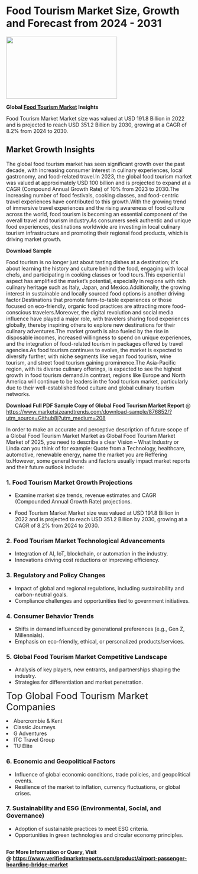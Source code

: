 <H1>Food Tourism Market Size, Growth and Forecast from 2024 - 2031</H1><img class="aligncenter size-medium wp-image-584254" src="https://thirdeyenews.in/wp-content/uploads/2024/09/Global-Market-Research-300x168.jpeg" alt="" width="300" height="168" /><p><strong>Global&nbsp;<a href="https://www.marketsizeandtrends.com/download-sample/876852/?utm_source=Github8j?utm_medium=208">Food Tourism Market</a> Insights</strong></p><p>Food Tourism Market Market size was valued at USD 191.8 Billion in 2022 and is projected to reach USD 351.2 Billion by 2030, growing at a CAGR of 8.2% from 2024 to 2030.</p><p><h2>Market Growth Insights</h2> <p>The global food tourism market has seen significant growth over the past decade, with increasing consumer interest in culinary experiences, local gastronomy, and food-related travel.In 2023, the global food tourism market was valued at approximately USD 100 billion and is projected to expand at a CAGR (Compound Annual Growth Rate) of 10% from 2023 to 2030.The increasing number of food festivals, cooking classes, and food-centric travel experiences have contributed to this growth.With the growing trend of immersive travel experiences and the rising awareness of food culture across the world, food tourism is becoming an essential component of the overall travel and tourism industry.As consumers seek authentic and unique food experiences, destinations worldwide are investing in local culinary tourism infrastructure and promoting their regional food products, which is driving market growth.</p> <p><strong>Download Sample</strong></p> <p>Food tourism is no longer just about tasting dishes at a destination; it's about learning the history and culture behind the food, engaging with local chefs, and participating in cooking classes or food tours.This experiential aspect has amplified the market’s potential, especially in regions with rich culinary heritage such as Italy, Japan, and Mexico.Additionally, the growing interest in sustainable and locally sourced food options is another driving factor.Destinations that promote farm-to-table experiences or those focused on eco-friendly, organic food practices are attracting more food-conscious travelers.Moreover, the digital revolution and social media influence have played a major role, with travelers sharing food experiences globally, thereby inspiring others to explore new destinations for their culinary adventures.The market growth is also fueled by the rise in disposable incomes, increased willingness to spend on unique experiences, and the integration of food-related tourism in packages offered by travel agencies.As food tourism continues to evolve, the market is expected to diversify further, with niche segments like vegan food tourism, wine tourism, and street food tourism gaining prominence.The Asia-Pacific region, with its diverse culinary offerings, is expected to see the highest growth in food tourism demand.In contrast, regions like Europe and North America will continue to be leaders in the food tourism market, particularly due to their well-established food culture and global culinary tourism networks.<p><span class=""><strong>Download Full PDF Sample Copy of Global Food Tourism Market Report</strong> @ <a href="https://www.marketsizeandtrends.com/download-sample/876852/?utm_source=Github8j?utm_medium=208" target="_blank">https://www.marketsizeandtrends.com/download-sample/876852/?utm_source=Github8j?utm_medium=208</a></span></p><p>In order to make an accurate and perceptive description of future scope of a Global&nbsp;Food Tourism Market Market as Global&nbsp;Food Tourism Market Market of 2025, you need to describe a clear Vision &ndash; What Industry or Linda can you think of for example: Quote from a Technology, healthcare, automotive, renewable energy, name the market you are Reffering to.However, some general trends and factors usually impact market reports and their future outlook include:</p><h3>1.&nbsp;<strong>Food Tourism Market Growth Projections</strong></h3><ul><li>Examine market size trends, revenue estimates and CAGR (Compounded Annual Growth Rate) projections.</li><li><p>Food Tourism Market Market size was valued at USD 191.8 Billion in 2022 and is projected to reach USD 351.2 Billion by 2030, growing at a CAGR of 8.2% from 2024 to 2030.</p></li></ul><h3>2.&nbsp;<strong>Food Tourism Market Technological Advancements</strong></h3><ul><li>Integration of AI, IoT, blockchain, or automation in the industry.</li><li>Innovations driving cost reductions or improving efficiency.</li></ul><h3>3.&nbsp;<strong>Regulatory and Policy Changes</strong></h3><ul><li>Impact of global and regional regulations, including sustainability and carbon-neutral goals.</li><li>Compliance challenges and opportunities tied to government initiatives.</li></ul><h3>4.&nbsp;<strong>Consumer Behavior Trends</strong></h3><ul><li>Shifts in demand influenced by generational preferences (e.g., Gen Z, Millennials).</li><li>Emphasis on eco-friendly, ethical, or personalized products/services.</li></ul><h3>5.&nbsp;<strong>Global Food Tourism Market Competitive Landscape</strong></h3><ul><li>Analysis of key players, new entrants, and partnerships shaping the industry.</li><li>Strategies for differentiation and market penetration.</li></ul><p data-pm-slice="1 1 []"><span style="color: inherit; font-family: inherit; font-size: 25px;">Top Global Food Tourism Market Companies</span></p><div class="" data-test-id=""><p><li>Abercrombie & Kent</li><li> Classic Journeys</li><li> G Adventures</li><li> ITC Travel Group</li><li> TU Elite</li></p></div><h3>6.&nbsp;<strong>Economic and Geopolitical Factors</strong></h3><ul><li>Influence of global economic conditions, trade policies, and geopolitical events.</li><li>Resilience of the market to inflation, currency fluctuations, or global crises.</li></ul><h3>7.&nbsp;<strong>Sustainability and ESG (Environmental, Social, and Governance)</strong></h3><ul><li>Adoption of sustainable practices to meet ESG criteria.</li><li>Opportunities in green technologies and circular economy principles.</li></ul><h2><strong style="font-size: 14px;">For More Information or Query, Visit @&nbsp;</strong><a style="background-color: #ffffff; font-size: 14px;" href="https://www.marketsizeandtrends.com/report/food-tourism-market/" target="_blank">https://www.verifiedmarketreports.com/product/airport-passenger-boarding-bridge-market</a></h2>
